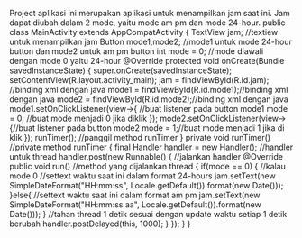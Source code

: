 Project aplikasi ini merupakan aplikasi untuk menampilkan jam saat ini. Jam dapat diubah dalam 2 mode, yaitu mode am pm dan mode 24-hour.
public class MainActivity extends AppCompatActivity {
   TextView jam; //textiew untuk menampilkan jam
   Button mode1,mode2; //mode1 untuk mode 24-hour button dan mode2 untuk am pm button
   int mode = 0; //mode diawali dengan mode 0 yaitu 24-hour
   @Override
   protected void onCreate(Bundle savedInstanceState) {
       super.onCreate(savedInstanceState);
       setContentView(R.layout.activity_main);
       jam = findViewById(R.id.jam); //binding xml dengan java
       mode1 = findViewById(R.id.mode1);//binding xml dengan java
       mode2 = findViewById(R.id.mode2);//binding xml dengan java
       mode1.setOnClickListener(view->{ //buat listener pada button mode1
           mode = 0; //buat mode menjadi 0 jika diklik
       });
       mode2.setOnClickListener(view->{//buat listener pada button mode2
           mode = 1;//buat mode menjadi 1 jika di klik
       });
       runTimer(); //panggil method runTimer
   }
   private void runTimer() //private method runTimer
   {
       final Handler handler = new Handler(); //handler untuk thread
       handler.post(new Runnable() { //jalankan handler
           @Override
           public void run() //method yang dijalankan thread
           {
               if(mode == 0) { //kalau mode 0
                   //settext waktu saat ini dalam format 24-hours
                   jam.setText(new SimpleDateFormat("HH:mm:ss", Locale.getDefault()).format(new Date()));
               }else{
                   //settext waktu saat ini dalam format am pm
                   jam.setText(new SimpleDateFormat("HH:mm:ss aa", Locale.getDefault()).format(new Date()));
               }
               //tahan thread 1 detik sesuai dengan update waktu setiap 1 detik berubah
               handler.postDelayed(this, 1000);
           }
       });
   }
}
